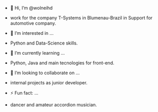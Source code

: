 - 👋 Hi, I’m @wolneihd
- work for the company T-Systems in Blumenau-Brazil in Support for automotive company.

- 👀 I’m interested in ...
- Python and Data-Science skills.
  
- 🌱 I’m currently learning ...
- Python, Java and main tecnologies for front-end.
  
- 💞️ I’m looking to collaborate on ...
- internal projects as junior developer.
  
- ⚡ Fun fact: ...
- dancer and amateur accordion musician.

<!---
wolneihd/wolneihd is a ✨ special ✨ repository because its `README.md` (this file) appears on your GitHub profile.
You can click the Preview link to take a look at your changes.
--->
